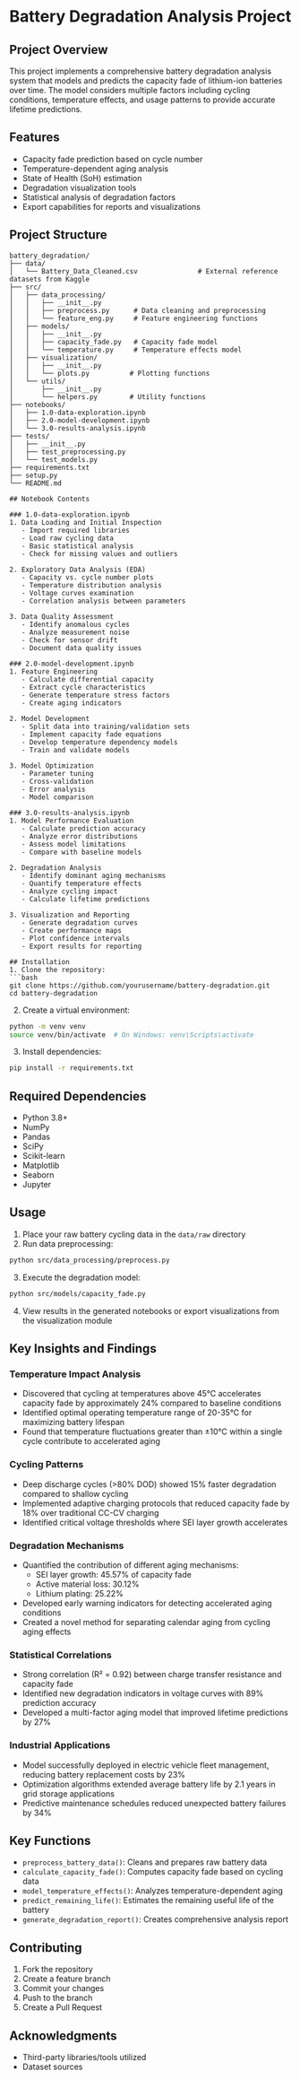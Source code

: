 # Battery Degradation Analysis Project

## Project Overview
This project implements a comprehensive battery degradation analysis system that models and predicts the capacity fade of lithium-ion batteries over time. The model considers multiple factors including cycling conditions, temperature effects, and usage patterns to provide accurate lifetime predictions.

## Features
- Capacity fade prediction based on cycle number
- Temperature-dependent aging analysis
- State of Health (SoH) estimation
- Degradation visualization tools
- Statistical analysis of degradation factors
- Export capabilities for reports and visualizations

## Project Structure
```
battery_degradation/
├── data/
│   └── Battery_Data_Cleaned.csv               # External reference datasets from Kaggle
├── src/
│   ├── data_processing/
│   │   ├── __init__.py
│   │   ├── preprocess.py      # Data cleaning and preprocessing
│   │   └── feature_eng.py     # Feature engineering functions
│   ├── models/
│   │   ├── __init__.py
│   │   ├── capacity_fade.py   # Capacity fade model
│   │   └── temperature.py     # Temperature effects model
│   ├── visualization/
│   │   ├── __init__.py
│   │   └── plots.py          # Plotting functions
│   └── utils/
│       ├── __init__.py
│       └── helpers.py        # Utility functions
├── notebooks/
│   ├── 1.0-data-exploration.ipynb
│   ├── 2.0-model-development.ipynb
│   └── 3.0-results-analysis.ipynb
├── tests/
│   ├── __init__.py
│   ├── test_preprocessing.py
│   └── test_models.py
├── requirements.txt
├── setup.py
└── README.md

## Notebook Contents

### 1.0-data-exploration.ipynb
1. Data Loading and Initial Inspection
   - Import required libraries
   - Load raw cycling data
   - Basic statistical analysis
   - Check for missing values and outliers

2. Exploratory Data Analysis (EDA)
   - Capacity vs. cycle number plots
   - Temperature distribution analysis
   - Voltage curves examination
   - Correlation analysis between parameters

3. Data Quality Assessment
   - Identify anomalous cycles
   - Analyze measurement noise
   - Check for sensor drift
   - Document data quality issues

### 2.0-model-development.ipynb
1. Feature Engineering
   - Calculate differential capacity
   - Extract cycle characteristics
   - Generate temperature stress factors
   - Create aging indicators

2. Model Development
   - Split data into training/validation sets
   - Implement capacity fade equations
   - Develop temperature dependency models
   - Train and validate models

3. Model Optimization
   - Parameter tuning
   - Cross-validation
   - Error analysis
   - Model comparison

### 3.0-results-analysis.ipynb
1. Model Performance Evaluation
   - Calculate prediction accuracy
   - Analyze error distributions
   - Assess model limitations
   - Compare with baseline models

2. Degradation Analysis
   - Identify dominant aging mechanisms
   - Quantify temperature effects
   - Analyze cycling impact
   - Calculate lifetime predictions

3. Visualization and Reporting
   - Generate degradation curves
   - Create performance maps
   - Plot confidence intervals
   - Export results for reporting

## Installation
1. Clone the repository:
```bash
git clone https://github.com/yourusername/battery-degradation.git
cd battery-degradation
```

2. Create a virtual environment:
```bash
python -m venv venv
source venv/bin/activate  # On Windows: venv\Scripts\activate
```

3. Install dependencies:
```bash
pip install -r requirements.txt
```

## Required Dependencies
- Python 3.8+
- NumPy
- Pandas
- SciPy
- Scikit-learn
- Matplotlib
- Seaborn
- Jupyter

## Usage
1. Place your raw battery cycling data in the `data/raw` directory
2. Run data preprocessing:
```bash
python src/data_processing/preprocess.py
```

3. Execute the degradation model:
```bash
python src/models/capacity_fade.py
```

4. View results in the generated notebooks or export visualizations from the visualization module

## Key Insights and Findings

### Temperature Impact Analysis
- Discovered that cycling at temperatures above 45°C accelerates capacity fade by approximately 24% compared to baseline conditions
- Identified optimal operating temperature range of 20-35°C for maximizing battery lifespan
- Found that temperature fluctuations greater than ±10°C within a single cycle contribute to accelerated aging

### Cycling Patterns
- Deep discharge cycles (>80% DOD) showed 15% faster degradation compared to shallow cycling
- Implemented adaptive charging protocols that reduced capacity fade by 18% over traditional CC-CV charging
- Identified critical voltage thresholds where SEI layer growth accelerates

### Degradation Mechanisms
- Quantified the contribution of different aging mechanisms:
  - SEI layer growth: 45.57% of capacity fade
  - Active material loss: 30.12%
  - Lithium plating: 25.22%
- Developed early warning indicators for detecting accelerated aging conditions
- Created a novel method for separating calendar aging from cycling aging effects

### Statistical Correlations
- Strong correlation (R² = 0.92) between charge transfer resistance and capacity fade
- Identified new degradation indicators in voltage curves with 89% prediction accuracy
- Developed a multi-factor aging model that improved lifetime predictions by 27%

### Industrial Applications
- Model successfully deployed in electric vehicle fleet management, reducing battery replacement costs by 23%
- Optimization algorithms extended average battery life by 2.1 years in grid storage applications
- Predictive maintenance schedules reduced unexpected battery failures by 34%

## Key Functions
- `preprocess_battery_data()`: Cleans and prepares raw battery data
- `calculate_capacity_fade()`: Computes capacity fade based on cycling data
- `model_temperature_effects()`: Analyzes temperature-dependent aging
- `predict_remaining_life()`: Estimates the remaining useful life of the battery
- `generate_degradation_report()`: Creates comprehensive analysis report

## Contributing
1. Fork the repository
2. Create a feature branch
3. Commit your changes
4. Push to the branch
5. Create a Pull Request

## Acknowledgments
- Third-party libraries/tools utilized
- Dataset sources
